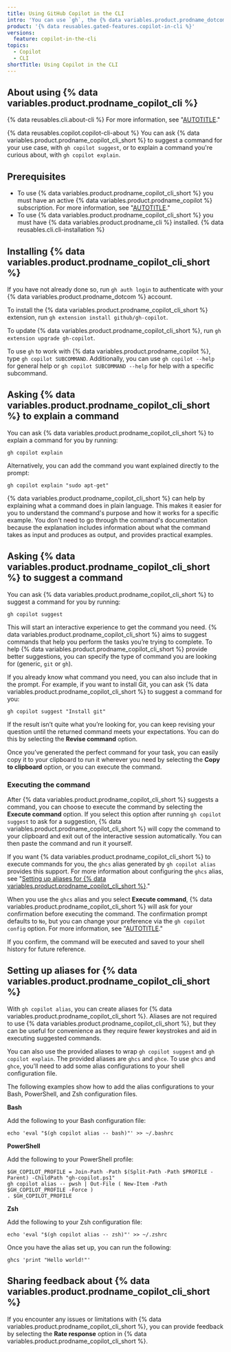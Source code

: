 ```yaml
---
title: Using GitHub Copilot in the CLI
intro: 'You can use `gh`, the {% data variables.product.prodname_dotcom %} command line interface, to work with {% data variables.product.prodname_copilot_cli %}.'
product: '{% data reusables.gated-features.copilot-in-cli %}'
versions:
  feature: copilot-in-the-cli
topics:
  - Copilot
  - CLI
shortTitle: Using Copilot in the CLI
---
```


## About using {% data variables.product.prodname_copilot_cli %}

{% data reusables.cli.about-cli %} For more information, see "[AUTOTITLE](/github-cli/github-cli/about-github-cli)."

{% data reusables.copilot.copilot-cli-about %} You can ask {% data variables.product.prodname_copilot_cli_short %} to suggest a command for your use case, with `gh copilot suggest`, or to explain a command you're curious about, with `gh copilot explain`.

## Prerequisites

- To use {% data variables.product.prodname_copilot_cli_short %} you must have an active {% data variables.product.prodname_copilot %} subscription. For more information, see "[AUTOTITLE](/billing/managing-billing-for-github-copilot/about-billing-for-github-copilot)."
- To use {% data variables.product.prodname_copilot_cli_short %} you must have {% data variables.product.prodname_cli %} installed. {% data reusables.cli.cli-installation %}

## Installing {% data variables.product.prodname_copilot_cli_short %}

If you have not already done so, run `gh auth login` to authenticate with your {% data variables.product.prodname_dotcom %} account.

To install the {% data variables.product.prodname_copilot_cli_short %} extension, run `gh extension install github/gh-copilot`.

To update {% data variables.product.prodname_copilot_cli_short %}, run `gh extension upgrade gh-copilot`.

To use `gh` to work with {% data variables.product.prodname_copilot %}, type `gh copilot SUBCOMMAND`. Additionally, you can use `gh copilot --help` for general help or `gh copilot SUBCOMMAND --help` for help with a specific subcommand.

## Asking {% data variables.product.prodname_copilot_cli_short %} to explain a command

You can ask {% data variables.product.prodname_copilot_cli_short %} to explain a command for you by running:

```shell
gh copilot explain
```

Alternatively, you can add the command you want explained directly to the prompt:

```shell
gh copilot explain "sudo apt-get"
```

{% data variables.product.prodname_copilot_cli_short %} can help by explaining what a command does in plain language. This makes it easier for you to understand the command's purpose and how it works for a specific example. You don't need to go through the command's documentation because the explanation includes information about what the command takes as input and produces as output, and provides practical examples.

## Asking {% data variables.product.prodname_copilot_cli_short %} to suggest a command

You can ask {% data variables.product.prodname_copilot_cli_short %} to suggest a command for you by running:

```shell
gh copilot suggest
```

This will start an interactive experience to get the command you need. {% data variables.product.prodname_copilot_cli_short %} aims to suggest commands that help you perform the tasks you’re trying to complete. To help {% data variables.product.prodname_copilot_cli_short %} provide better suggestions, you can specify the type of command you are looking for (generic, `git` or `gh`).

If you already know what command you need, you can also include that in the prompt. For example, if you want to install Git, you can ask {% data variables.product.prodname_copilot_cli_short %} to suggest a command for you:

```shell
gh copilot suggest "Install git"
```

If the result isn’t quite what you’re looking for, you can keep revising your question until the returned command meets your expectations. You can do this by selecting the **Revise command** option.

Once you’ve generated the perfect command for your task, you can easily copy it to your clipboard to run it wherever you need by selecting the **Copy to clipboard** option, or you can execute the command.

### Executing the command

After {% data variables.product.prodname_copilot_cli_short %} suggests a command, you can choose to execute the command by selecting the **Execute command** option. If you select this option after running `gh copilot suggest` to ask for a suggestion, {% data variables.product.prodname_copilot_cli_short %} will copy the command to your clipboard and exit out of the interactive session automatically. You can then paste the command and run it yourself.

If you want {% data variables.product.prodname_copilot_cli_short %} to execute commands for you, the `ghcs` alias generated by `gh copilot alias` provides this support. For more information about configuring the `ghcs` alias, see "[Setting up aliases for {% data variables.product.prodname_copilot_cli_short %}](#setting-up-aliases-for-copilot-in-the-cli)."

When you use the `ghcs` alias and you select **Execute command**, {% data variables.product.prodname_copilot_cli_short %} will ask for your confirmation before executing the command. The confirmation prompt defaults to `No`, but you can change your preference via the `gh copilot config` option. For more information, see "[AUTOTITLE](/copilot/github-copilot-in-the-cli/configuring-github-copilot-in-the-cli)."

If you confirm, the command will be executed and saved to your shell history for future reference.

## Setting up aliases for {% data variables.product.prodname_copilot_cli_short %}

With `gh copilot alias`, you can create aliases for {% data variables.product.prodname_copilot_cli_short %}. Aliases are not required to use {% data variables.product.prodname_copilot_cli_short %}, but they can be useful for convenience as they require fewer keystrokes and aid in executing suggested commands.

You can also use the provided aliases to wrap `gh copilot suggest` and `gh copilot explain`. The provided aliases are `ghcs` and `ghce`. To use `ghcs` and `ghce`, you'll need to add some alias configurations to your shell configuration file.

The following examples show how to add the alias configurations to your Bash, PowerShell, and Zsh configuration files.

**Bash**

Add the following to your Bash configuration file:

```shell copy
echo 'eval "$(gh copilot alias -- bash)"' >> ~/.bashrc
```

**PowerShell**

Add the following to your PowerShell profile:

```shell copy
$GH_COPILOT_PROFILE = Join-Path -Path $(Split-Path -Path $PROFILE -Parent) -ChildPath "gh-copilot.ps1"
gh copilot alias -- pwsh | Out-File ( New-Item -Path $GH_COPILOT_PROFILE -Force )
. $GH_COPILOT_PROFILE
```

**Zsh**

Add the following to your Zsh configuration file:

```shell copy
echo 'eval "$(gh copilot alias -- zsh)"' >> ~/.zshrc
```

Once you have the alias set up, you can run the following:

```shell copy
ghcs 'print "Hello world!"'
```

## Sharing feedback about {% data variables.product.prodname_copilot_cli_short %}

If you encounter any issues or limitations with {% data variables.product.prodname_copilot_cli_short %}, you can provide feedback by selecting the **Rate response** option in {% data variables.product.prodname_copilot_cli_short %}.
